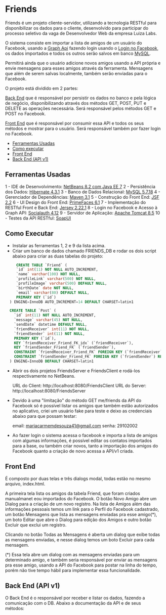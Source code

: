 # Friends
Friends é um projeto cliente-servidor, utilizando a tecnologia RESTful para disponibilizar os dados para o cliente, desenvolvido para participar do processo seletivo da vaga de Desenvolvedor Web da empresa Luiza Labs. 

O sistema consiste em importar a lista de amigos de um usuário do Facebook, usando a [Graph Api](https://developers.facebook.com/docs/graph-api) fazendo login usando o [Login no Facebook](https://developers.facebook.com/docs/facebook-login), os dados importados e todos os outros serão salvos em banco [MySQL](https://www.mysql.com/).

Permitirá ainda que o usuário adicione novos amigos usando a API própria e envie mensagens para esses amigos através da ferramenta. Mensagens que além de serem salvas localmente, também serão enviadas para o Facebook.

O projeto está dividido em 2 partes: 

[Back End](#back-end) que é responsável por persistir os dados no banco e pela lógica de negócio, disponibilizando através dos métodos GET, POST, PUT e DELETE as operações necessária. Será responsável pelos métodos GET e POST no Facebook.

[Front End](#front-end) que é responsável por consumir essa API e todos os seus métodos e mostrar para o usuário. Será responsável também por fazer login no Facebook.

- [Ferramentas Usadas](#ferramentas-usadas)
- [Como executar](#como-executar)
- [Front End](#front-end)
- [Back End (API v1)](#back-end)

## Ferramentas Usadas

1 - IDE de Desenvolvimento: [NetBeans 8.2 com Java EE 7](https://netbeans.org)
2 - Persistência dos Dados: [Hibernate 4.3.1](http://hibernate.org/)
3 - Banco de Dados Relacional: [MySQL 5.7.18](https://www.mysql.com)
4 - Gerenciador de Dependências: [Maven 3.1](https://maven.apache.org/)
5 - Construção do Front End: [JSF 2.2](https://javaee.github.io/javaserverfaces-spec/)
6 - UI Design do Front End: [PrimeFaces 6.1](https://www.primefaces.org/)
7 - Implementação do RESTful Front e Back End: [Jersey 2.22.1](https://github.com/jersey)
8 - Login no Facebook e Acesso à Graph API: [Socialauth 4.12](https://github.com/3pillarlabs/socialauth)
9 - Servidor de Aplicação: [Apache Tomcat 8.5](http://tomcat.apache.org/)
10 - Testes da API RESTful: [SoapUI](https://www.soapui.org/) 

## Como Executar

- Instalar as ferramentas 1, 2 e 9 da lista acima.
- Criar um banco de dados chamado FRIENDS_DB e rodar os dois script abaixo para criar as duas tabelas do projeto:

```SQL
     CREATE TABLE `Friend` (
     `id` int(11) NOT NULL AUTO_INCREMENT,
     `name` varchar(100) NOT NULL,
     `profileLink` varchar(500) NOT NULL,
     `profileImage` varchar(500) DEFAULT NULL,
     `birthDate` date NOT NULL,
     `email` varchar(80) DEFAULT NULL,
     PRIMARY KEY (`id`)
  ) ENGINE=InnoDB AUTO_INCREMENT=14 DEFAULT CHARSET=latin1

  CREATE TABLE `Post` (
    `id` int(11) NOT NULL AUTO_INCREMENT,
    `message` varchar(45) NOT NULL,
    `sendDate` datetime DEFAULT NULL,
    `friendReceiver` int(11) NOT NULL,
    `friendSender` int(11) NOT NULL,
    PRIMARY KEY (`id`),
    KEY `friendReceiver_Friend_FK_idx` (`friendReceiver`),
    KEY `friendSender_Friend_FK` (`friendSender`),
    CONSTRAINT `friendReceiver_Friend_FK` FOREIGN KEY (`friendReceiver`) REFERENCES `Friend` (`id`) ON DELETE NO ACTION O N     UPDATE NO ACTION,
    CONSTRAINT `friendSender_Friend_FK` FOREIGN KEY (`friendSender`) REFERENCES `Friend` (`id`) ON DELETE NO ACTION ON           UPDATE NO ACTION
  ) ENGINE=InnoDB DEFAULT CHARSET=latin1
```
- Abrir os dois projetos FriendsServer e FriendsClient e rodá-los respectivamente no NetBeans.

    URL do Client: http://localhost:8080/FriendsClient
    URL do Server: http://localhost:8080/FriendsServer

- Devido à uma "limitação" do método GET me/friends da API do Facebook só é possível listar os amigos que também estão autorizados no aplicativo, criei um usuário fake para teste e deixo as credenciais abaixo para que possam testar:
    
    email: mariacarmemdesouza41@gmail.com
    senha: 29102002

- Ao fazer login o sistema acessa o facebook e importa a lista de amigos com algumas informações, é possível editar os contatos importados para a base, ou também criar novos, tanto a importação dos amigos do Facebook quanto a criação de novo acessa a API/v1 criada.

## Front End

É composto por duas telas e três dialogs modal, todas estão no mesmo arquivo, index.html.

A primeira tela lista os amigos da tabela Friend, que foram criados manualmanet eou importados do Facebook. O botão Novo Amigo abre um Dialog para a criação de um novo registro. Na lista de Amigos além das informações pessoais temos um link para o Perfil do Facebook cadastrado, um botão Mensagens que lista as mensagens enviadas pra esse amigo(*), um boto Editar que abre o Dialog para edição dos Amigos e outro botão Excluir que exclui um registro.

Clicando no botão Todas as Mensagens é aberta um dialog que exibe todas as mensagens enviadas, e nesse dialog temos um boto Excluir para cada mensagem.

(*) Essa tela abre um dialog com as mensagens enviadas para um determinado amigo, e também seria responsável por enviar as mensagens pra esse amigo, usando a API do Facebook para postar na linha do tempo, porém não tive tempo hábil para implementar essa funcionalidade.

## Back End (API v1)

O Back End é o responsável por receber e listar os dados, fazendo a comunicação com o DB. Abaixo a documentação da API e de seus métodos:
